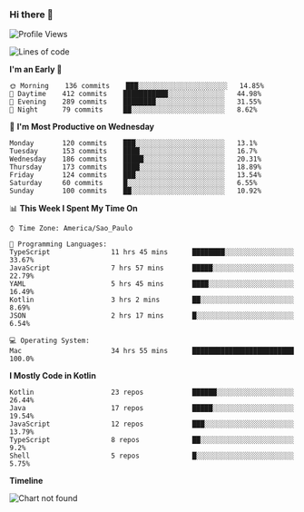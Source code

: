 ### Hi there 👋

<!--
**fernandonogueira/fernandonogueira** is a ✨ _special_ ✨ repository because its `README.md` (this file) appears on your GitHub profile.

Here are some ideas to get you started:

- 🔭 I’m currently working on ...
- 🌱 I’m currently learning ...
- 👯 I’m looking to collaborate on ...
- 🤔 I’m looking for help with ...
- 💬 Ask me about ...
- 📫 How to reach me: ...
- 😄 Pronouns: ...
- ⚡ Fun fact: ...
-->

<!--START_SECTION:waka-->
![Profile Views](http://img.shields.io/badge/Profile%20Views-3-blue)

![Lines of code](https://img.shields.io/badge/From%20Hello%20World%20I%27ve%20Written-4.6%20million%20lines%20of%20code-blue)

**I'm an Early 🐤** 

```text
🌞 Morning    136 commits    ███░░░░░░░░░░░░░░░░░░░░░░   14.85% 
🌆 Daytime    412 commits    ███████████░░░░░░░░░░░░░░   44.98% 
🌃 Evening    289 commits    ████████░░░░░░░░░░░░░░░░░   31.55% 
🌙 Night      79 commits     ██░░░░░░░░░░░░░░░░░░░░░░░   8.62%

```
📅 **I'm Most Productive on Wednesday** 

```text
Monday       120 commits    ███░░░░░░░░░░░░░░░░░░░░░░   13.1% 
Tuesday      153 commits    ████░░░░░░░░░░░░░░░░░░░░░   16.7% 
Wednesday    186 commits    █████░░░░░░░░░░░░░░░░░░░░   20.31% 
Thursday     173 commits    ████░░░░░░░░░░░░░░░░░░░░░   18.89% 
Friday       124 commits    ███░░░░░░░░░░░░░░░░░░░░░░   13.54% 
Saturday     60 commits     █░░░░░░░░░░░░░░░░░░░░░░░░   6.55% 
Sunday       100 commits    ██░░░░░░░░░░░░░░░░░░░░░░░   10.92%

```


📊 **This Week I Spent My Time On** 

```text
⌚︎ Time Zone: America/Sao_Paulo

💬 Programming Languages: 
TypeScript               11 hrs 45 mins      ████████░░░░░░░░░░░░░░░░░   33.67% 
JavaScript               7 hrs 57 mins       █████░░░░░░░░░░░░░░░░░░░░   22.79% 
YAML                     5 hrs 45 mins       ████░░░░░░░░░░░░░░░░░░░░░   16.49% 
Kotlin                   3 hrs 2 mins        ██░░░░░░░░░░░░░░░░░░░░░░░   8.69% 
JSON                     2 hrs 17 mins       █░░░░░░░░░░░░░░░░░░░░░░░░   6.54%

💻 Operating System: 
Mac                      34 hrs 55 mins      █████████████████████████   100.0%

```

**I Mostly Code in Kotlin** 

```text
Kotlin                   23 repos            ██████░░░░░░░░░░░░░░░░░░░   26.44% 
Java                     17 repos            █████░░░░░░░░░░░░░░░░░░░░   19.54% 
JavaScript               12 repos            ███░░░░░░░░░░░░░░░░░░░░░░   13.79% 
TypeScript               8 repos             ██░░░░░░░░░░░░░░░░░░░░░░░   9.2% 
Shell                    5 repos             █░░░░░░░░░░░░░░░░░░░░░░░░   5.75%

```


**Timeline**

![Chart not found](https://github.com/fernandonogueira/fernandonogueira/blob/master/charts/bar_graph.png) 


<!--END_SECTION:waka-->
